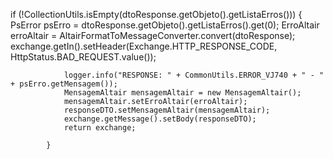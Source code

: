 if (!CollectionUtils.isEmpty(dtoResponse.getObjeto().getListaErros())) {
				PsError psErro = dtoResponse.getObjeto().getListaErros().get(0);
				ErroAltair erroAltair = AltairFormatToMessageConverter.convert(dtoResponse);
				exchange.getIn().setHeader(Exchange.HTTP_RESPONSE_CODE, HttpStatus.BAD_REQUEST.value());

				logger.info("RESPONSE: " + CommonUtils.ERROR_VJ740 + " - " + psErro.getMensagem());
				MensagemAltair mensagemAltair = new MensagemAltair();
				mensagemAltair.setErroAltair(erroAltair);
				responseDTO.setMensagemAltair(mensagemAltair);
				exchange.getMessage().setBody(responseDTO);
				return exchange;

			}

